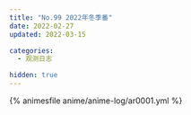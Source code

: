 ```yaml
---
title: "No.99 2022年冬季番"
date: 2022-02-27
updated: 2022-03-15

categories: 
  - 观测日志

hidden: true
---
```


{% animesfile anime/anime-log/ar0001.yml %}
